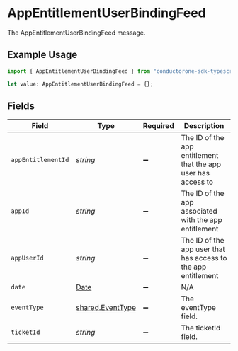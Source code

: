# AppEntitlementUserBindingFeed

The AppEntitlementUserBindingFeed message.

## Example Usage

```typescript
import { AppEntitlementUserBindingFeed } from "conductorone-sdk-typescript/sdk/models/shared";

let value: AppEntitlementUserBindingFeed = {};
```

## Fields

| Field                                                                                         | Type                                                                                          | Required                                                                                      | Description                                                                                   |
| --------------------------------------------------------------------------------------------- | --------------------------------------------------------------------------------------------- | --------------------------------------------------------------------------------------------- | --------------------------------------------------------------------------------------------- |
| `appEntitlementId`                                                                            | *string*                                                                                      | :heavy_minus_sign:                                                                            | The ID of the app entitlement that the app user has access to                                 |
| `appId`                                                                                       | *string*                                                                                      | :heavy_minus_sign:                                                                            | The ID of the app associated with the app entitlement                                         |
| `appUserId`                                                                                   | *string*                                                                                      | :heavy_minus_sign:                                                                            | The ID of the app user that has access to the app entitlement                                 |
| `date`                                                                                        | [Date](https://developer.mozilla.org/en-US/docs/Web/JavaScript/Reference/Global_Objects/Date) | :heavy_minus_sign:                                                                            | N/A                                                                                           |
| `eventType`                                                                                   | [shared.EventType](../../../sdk/models/shared/eventtype.md)                                   | :heavy_minus_sign:                                                                            | The eventType field.                                                                          |
| `ticketId`                                                                                    | *string*                                                                                      | :heavy_minus_sign:                                                                            | The ticketId field.                                                                           |